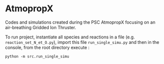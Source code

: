 # AtmopropX
Codes and simulations created during the PSC AtmopropX focusing on an air-breathing Gridded Ion Thruster.

To run project, instantiate all species and reactions in a file (e.g. `reaction_set_N_et_O.py`), import this file `run_single_simu.py` and then in the console, from the root directory execute :
```
python -m src.run_single_simu
```
